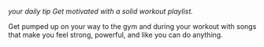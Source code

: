 _your daily tip_ 
*Get motivated with a solid workout playlist.*

Get pumped up on your way to the gym and during your workout with songs that make you feel strong, powerful, and like you can do anything.